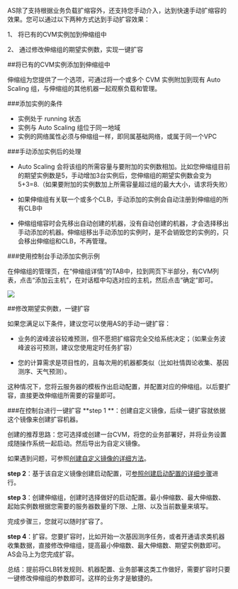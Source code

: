 AS除了支持根据业务负载扩缩容外，还支持您手动介入，达到快速手动扩缩容的效果。您可以通过以下两种方式达到手动扩容效果：

1、 将已有的CVM实例加到伸缩组中

2、 通过修改伸缩组的期望实例数，实现一键扩容

##将已有的CVM实例添加到伸缩组中


伸缩组为您提供了一个选项，可通过将一个或多个 CVM 实例附加到现有 Auto Scaling 组，与伸缩组的其他机器一起观察负载和管理。

###添加实例的条件

- 实例处于 running 状态
- 实例与 Auto Scaling 组位于同一地域
- 实例的网络属性必须与伸缩组一样，即同属基础网络，或属于同一个VPC


###手动添加实例后的处理

- Auto Scaling 会将该组的所需容量与要附加的实例数相加。比如您伸缩组目前的期望实例数是5，手动增加3台实例后，您伸缩组的期望实例数会变为5+3=8.（如果要附加的实例数加上所需容量超过组的最大大小，请求将失败）

- 如果伸缩组有关联一个或多个CLB，手动添加的实例会自动注册到伸缩组的所有CLB中
- 伸缩组缩容时会先移出自动创建的机器，没有自动创建的机器，才会选择移出手动添加的机器。伸缩组移出手动添加的实例时，是不会销毁您的实例的，只会移出伸缩组和CLB，不再管理。



###使用控制台手动添加实例示例

在伸缩组的管理页，在“伸缩组详情”的TAB中，拉到网页下半部分，有CVM列表，点击“添加云主机”，在对话框中勾选对应的主机，然后点击“确定”即可。

![](https://mc.qcloudimg.com/static/img/ba54a0d85d885e75d0e07056050748ee/5.jpg)



##修改期望实例数，一键扩容

如果您满足以下条件，建议您可以使用AS的手动一键扩容：

- 业务的波峰波谷较难预测，但不愿把扩缩容完全交给系统决定；（如果业务波峰波谷可预测，建议您使用定时任务扩容）

- 您的计算需求是项目性的，且每次用的机器都类似（比如社情舆论收集、基因测序、天气预测）。

这种情况下，您将云服务器的模板作出启动配置，并配置对应的伸缩组。以后要扩容，直接更改伸缩组所需要的容量即可。


###在控制台进行一键扩容
**step 1 **：创建自定义镜像，后续一键扩容就依据这个镜像来创建扩容机器。

创建的推荐思路：您可选择或创建一台CVM，将您的业务部署好，并将业务设置成随操作系统一起启动。然后导出为自定义镜像。

如果遇到问题，可参照[创建自定义镜像的详细方法](https://www.qcloud.com/document/product/213/4942)。


**step 2**：基于该自定义镜像创建启动配置，可[参照创建启动配置的详细步骤](https://www.qcloud.com/document/product/377/8544)进行。

**step 3**：创建伸缩组，创建时选择做好的启动配置。最小伸缩数、最大伸缩数、起始实例数根据您需要的服务器数量的下限、上限、以及当前数量来填写。

完成步骤三，您就可以随时扩容了。

**step 4**：扩容。您要扩容时，比如开始一次基因测序任务，或者开通请求类机器收集数据，直接修改伸缩组，提高最小伸缩数、最大伸缩数、期望实例数即可。AS会马上为您完成扩容。

总结：提前将CLB转发规则、机器配置、业务部署这类工作做好，需要扩容时只要一键修改伸缩组的参数即可。这样的业务才是敏捷的。

